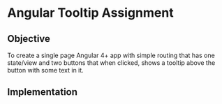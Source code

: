 # Angular Tooltip Assignment

## Objective

To create a single page Angular 4+ app with simple routing that has one state/view and two buttons that when clicked, shows a tooltip above the button with some text in it. 

## Implementation
